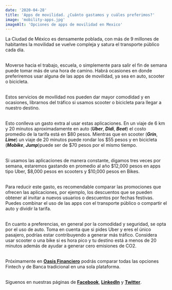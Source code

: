 ```yaml
--- 
date: '2020-04-28' 
title: 'Apps de movilidad. ¿Cuánto gastamos y cuáles preferimos?' 
image: 'mobility-apps.jpg'
imageAlt: 'Opciones de apps de movilidad en Mexico'
--- 
```


La Ciudad de México es densamente poblada, con más de 9 millones de habitantes la movilidad se vuelve compleja y satura el transporte público cada día. <br/><br/>

Moverse hacia el trabajo, escuela, o simplemente para salir el fin de semana puede tomar más de una hora de camino. Habrá ocasiones en donde preferiremos usar alguna de las apps de movilidad, ya sea en auto, scooter o bicicleta. <br/><br/>

Estos servicios de movilidad nos pueden dar mayor comodidad y en ocasiones, librarnos del tráfico si usamos scooter o bicicleta para llegar a nuestro destino. <br/><br/>

Esto conlleva un gasto extra al usar estas aplicaciones. En un viaje de 6 km y 20 minutos aproximadamente en auto (***Uber***, ***Didi***, ***Beat***) el costo promedio de la tarifa está en $80 pesos. Mientras que en scooter (***Grin***, ***Lime***) un viaje de 20 minutos puede rondar los $55 pesos y en bicicleta (***Mobike***, ***Jump***)puede ser de $70 pesos por el mismo tiempo. <br/><br/>

Si usamos las aplicaciones de manera constante, digamos tres veces por semana, estaremos gastando en promedio al año $12,000 pesos en apps tipo Uber, $8,000 pesos en scooters y $10,000 pesos en Bikes. <br/><br/>

Para reducir este gasto, es recomendable comparar las promociones que ofrecen las aplicaciones, por ejemplo, los descuentos que se pueden obtener al invitar a nuevos usuarios o descuentos por fechas festivas. Puedes combinar el uso de las apps con el transporte público o compartir el auto y dividir la tarifa. <br/><br/>

En cuanto a preferencias, en general por la comodidad y seguridad, se opta por el uso de auto. Toma en cuenta que si pides Uber y eres el único pasajero, podrías estar contribuyendo a generar más tráfico. Considera usar scooter o una bike si es hora pico y tu destino está a menos de 20 minutos además de ayudar a generar cero emisiones de CO2. <br/><br/>

Próximamente en **[Oasis Financiero](https://www.oasisfinanciero.mx)** podrás comparar todas las opciones Fintech y de Banca tradicional en una sola plataforma. <br/><br/>

Síguenos en nuestras páginas de **[Facebook](https://facebook.com/oasisfinanciero)**, **[LinkedIn](https://www.linkedin.com/company/oasisfinanciero/)** y **[Twitter](https://twitter.com/oasisfintech)**.